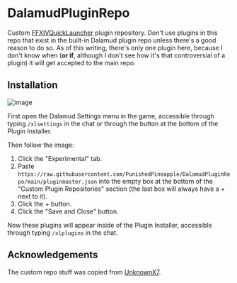 # DalamudPluginRepo
Custom [FFXIVQuickLauncher](https://github.com/goaaats/FFXIVQuickLauncher) plugin repository.  Don't use plugins in this repo that exist in the built-in Dalamud plugin repo unless there's a good reason to do so.  As of this writing, there's only one plugin here, because I don't know when (**or if**, although I don't see how it's that controversial of a plugin) it will get accepted to the main repo.

## Installation
![image](https://user-images.githubusercontent.com/50609717/163707555-e3e8a9cf-fea6-4a39-93f9-e9a98f2c1157.png)

First open the Dalamud Settings menu in the game, accessible through typing `/xlsettings` in the chat or through the button at the bottom of the Plugin Installer.

Then follow the image:
1. Click the "Experimental" tab.
2. Paste `https://raw.githubusercontent.com/PunishedPineapple/DalamudPluginRepo/main/pluginmaster.json` into the empty box at the bottom of the "Custom Plugin Repositories" section (the last box will always have a + next to it).
3. Click the + button.
4. Click the "Save and Close" button.

Now these plugins will appear inside of the Plugin Installer, accessible through typing `/xlplugins` in the chat.

## Acknowledgements
The custom repo stuff was copied from [UnknownX7](https://github.com/UnknownX7/DalamudPluginRepo).
